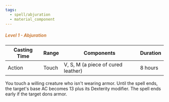 ```yaml
---
tags:
  - spell/abjuration
  - material_component
---
```

##### *<span style="color:rgb(203, 123, 55)">Level 1 - Abjuration</span>*

|Casting Time|Range|Components|Duration|
|---|---|---|---|
|Action|Touch|V, S, M (a piece of cured leather)|8 hours|


You touch a willing creature who isn't wearing armor. Until the spell ends, the target's base AC becomes 13 plus its Dexterity modifier. The spell ends early if the target dons armor. 